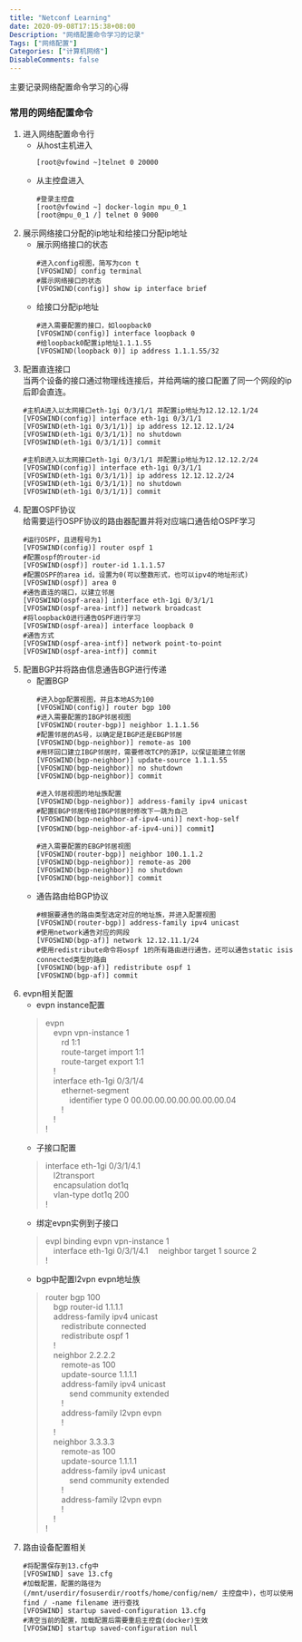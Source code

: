 ```yaml
---
title: "Netconf Learning"
date: 2020-09-08T17:15:38+08:00
Description: "网络配置命令学习的记录"
Tags: ["网络配置"]
Categories: ["计算机网络"]
DisableComments: false
---
```

主要记录网络配置命令学习的心得
<!--more-->
### 常用的网络配置命令  
1. 进入网络配置命令行  
    * 从host主机进入  
        ``` shell
        [root@vfowind ~]telnet 0 20000  
        ```  
    * 从主控盘进入  
        ``` shell  
        #登录主控盘
        [root@vfowind ~] docker-login mpu_0_1
        [root@mpu_0_1 /] telnet 0 9000  
        ```  
2. 展示网络接口分配的ip地址和给接口分配ip地址  
    * 展示网络接口的状态  
        ``` shell  
        #进入config视图，简写为con t
        [VFOSWIND] config terminal  
        #展示网络接口的状态
        [VFOSWIND(config)] show ip interface brief  
        ```  
    * 给接口分配ip地址  
        ``` shell  
        #进入需要配置的接口，如loopback0  
        [VFOSWIND(config)] interface loopback 0  
        #给loopback0配置ip地址1.1.1.55
        [VFOSWIND(loopback 0)] ip address 1.1.1.55/32  
        ```  
3. 配置直连接口  
    当两个设备的接口通过物理线连接后，并给两端的接口配置了同一个网段的ip后即会直连。  
    ``` shell  
    #主机A进入以太网接口eth-1gi 0/3/1/1 并配置ip地址为12.12.12.1/24
    [VFOSWIND(config)] interface eth-1gi 0/3/1/1  
    [VFOSWIND(eth-1gi 0/3/1/1)] ip address 12.12.12.1/24  
    [VFOSWIND(eth-1gi 0/3/1/1)] no shutdown  
    [VFOSWIND(eth-1gi 0/3/1/1)] commit
    ```  
    ``` shell  
    #主机B进入以太网接口eth-1gi 0/3/1/1 并配置ip地址为12.12.12.2/24
    [VFOSWIND(config)] interface eth-1gi 0/3/1/1  
    [VFOSWIND(eth-1gi 0/3/1/1)] ip address 12.12.12.2/24  
    [VFOSWIND(eth-1gi 0/3/1/1)] no shutdown
    [VFOSWIND(eth-1gi 0/3/1/1)] commit  
    ```  
4. 配置OSPF协议  
    给需要运行OSPF协议的路由器配置并将对应端口通告给OSPF学习  
    ``` shell  
    #运行OSPF，且进程号为1
    [VFOSWIND(config)] router ospf 1  
    #配置ospf的router-id
    [VFOSWIND(ospf)] router-id 1.1.1.57  
    #配置OSPF的area id，设置为0(可以整数形式，也可以ipv4的地址形式)
    [VFOSWIND(ospf)] area 0  
    #通告直连的端口，以建立邻居  
    [VFOSWIND(ospf-area)] interface eth-1gi 0/3/1/1
    [VFOSWIND(ospf-area-intf)] network broadcast    
    #将loopback0进行通告OSPF进行学习
    [VFOSWIND(ospf-area)] interface loopback 0  
    #通告方式
    [VFOSWIND(ospf-area-intf)] network point-to-point    
    [VFOSWIND(ospf-area-intf)] commit  
    ```  
5. 配置BGP并将路由信息通告BGP进行传递  
    * 配置BGP  
        ``` shell  
        #进入bgp配置视图，并且本地AS为100
        [VFOSWIND(config)] router bgp 100
        #进入需要配置的IBGP邻居视图  
        [VFOSWIND(router-bgp)] neighbor 1.1.1.56  
        #配置邻居的AS号，以确定是IBGP还是EBGP邻居
        [VFOSWIND(bgp-neighbor)] remote-as 100  
        #用环回口建立IBGP邻居时，需要修改TCP的源IP，以保证能建立邻居
        [VFOSWIND(bgp-neighbor)] update-source 1.1.1.55
        [VFOSWIND(bgp-neighbor)] no shutdown    
        [VFOSWIND(bgp-neighbor)] commit  

        #进入邻居视图的地址族配置
        [VFOSWIND(bgp-neighbor)] address-family ipv4 unicast  
        #配置EBGP邻居传给IBGP邻居时修改下一跳为自己
        [VFOSWIND(bgp-neighbor-af-ipv4-uni)] next-hop-self
        [VFOSWIND(bgp-neighbor-af-ipv4-uni)] commit】

        #进入需要配置的EBGP邻居视图
        [VFOSWIND(router-bgp)] neighbor 100.1.1.2
        [VFOSWIND(bgp-neighbor)] remote-as 200  
        [VFOSWIND(bgp-neighbor)] no shutdown    
        [VFOSWIND(bgp-neighbor)] commit  

        ```  
    * 通告路由给BGP协议  
        ``` shell  
        #根据要通告的路由类型选定对应的地址族，并进入配置视图
        [VFOSWIND(router-bgp)] address-family ipv4 unicast  
        #使用network通告对应的网段
        [VFOSWIND(bgp-af)] network 12.12.11.1/24  
        #使用redistribute命令将ospf 1的所有路由进行通告，还可以通告static isis connected类型的路由
        [VFOSWIND(bgp-af)] redistribute ospf 1  
        [VFOSWIND(bgp-af)] commit  
        ```  
6. evpn相关配置  
    * evpn instance配置  
    > evpn  
    > &emsp;evpn vpn-instance 1  
    > &emsp;&emsp;rd 1:1  
    > &emsp;&emsp;route-target import 1:1  
    > &emsp;&emsp;route-target export 1:1  
    > &emsp;!  
    > &emsp;interface eth-1gi 0/3/1/4  
    > &emsp;&emsp;ethernet-segment  
    > &emsp;&emsp;&emsp;identifier  type 0 00.00.00.00.00.00.00.00.04  
    > &emsp;&emsp;!  
    > &emsp;!  
    > !
    * 子接口配置  
    > interface eth-1gi 0/3/1/4.1  
    > &emsp;l2transport  
    > &emsp;encapsulation dot1q  
    > &emsp;vlan-type dot1q 200  
    > !  
    * 绑定evpn实例到子接口  
    > evpl binding evpn vpn-instance 1  
    > &emsp;interface eth-1gi 0/3/1/4.1 
    > &emsp;neighbor target 1 source 2  
    > !  
    * bgp中配置l2vpn evpn地址族  
    >router bgp 100  
    >&emsp;bgp router-id 1.1.1.1  
    >&emsp;address-family ipv4 unicast  
    >&emsp;&emsp;redistribute connected  
    >&emsp;&emsp;redistribute ospf 1  
    >&emsp;!  
    >&emsp;neighbor 2.2.2.2  
    >&emsp;&emsp;remote-as 100  
    >&emsp;&emsp;update-source 1.1.1.1  
    >&emsp;&emsp;address-family ipv4 unicast  
    >&emsp;&emsp;&emsp;send community extended  
    >&emsp;&emsp;!  
    >&emsp;&emsp;address-family l2vpn evpn  
    >&emsp;&emsp;!  
    >&emsp;!  
    >&emsp;neighbor 3.3.3.3  
    >&emsp;&emsp;remote-as 100  
    >&emsp;&emsp;update-source 1.1.1.1  
    >&emsp;&emsp;address-family ipv4 unicast  
    >&emsp;&emsp;&emsp;send community extended  
    >&emsp;&emsp;!  
    >&emsp;&emsp;address-family l2vpn evpn  
    >&emsp;&emsp;!  
    >&emsp;!  
    >!
7. 路由设备配置相关  
    ``` shell  
    #将配置保存到13.cfg中
    [VFOSWIND] save 13.cfg  
    #加载配置，配置的路径为(/mnt/userdir/fosuserdir/rootfs/home/config/nem/ 主控盘中)，也可以使用find / -name filename 进行查找
    [VFOSWIND] startup saved-configuration 13.cfg
    #清空当前的配置，加载配置后需要重启主控盘(docker)生效
    [VFOSWIND] startup saved-configuration null
    ```